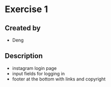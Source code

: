 # Exercise 1
## Created by
- Deng
## Description
- instagram login page
- input fields for logging in
- footer at the bottom with links and copyright